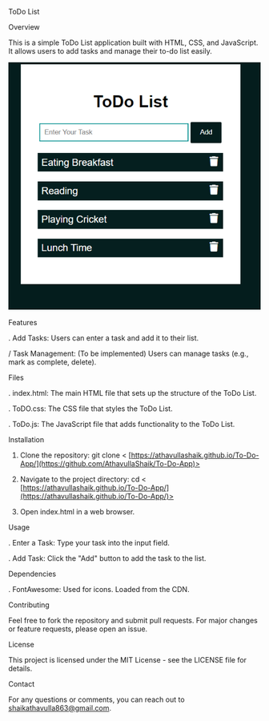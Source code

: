 ToDo List

Overview

This is a simple ToDo List application built with HTML, CSS, and JavaScript. It allows users to add tasks and manage their to-do list easily.

![TODO APP Screenshot](https://github.com/AthavullaShaik/To-Do-App/blob/main/todo.png)


Features

. Add Tasks: Users can enter a task and add it to their list.

/ Task Management: (To be implemented) Users can manage tasks (e.g., mark as complete, delete).

Files

. index.html: The main HTML file that sets up the structure of the ToDo List.

. ToDO.css: The CSS file that styles the ToDo List.

. ToDo.js: The JavaScript file that adds functionality to the ToDo List.


Installation

1. Clone the repository:
  git clone < [https://athavullashaik.github.io/To-Do-App/](https://github.com/AthavullaShaik/To-Do-App)>

2. Navigate to the project directory:
  cd < [https://athavullashaik.github.io/To-Do-App/](https://athavullashaik.github.io/To-Do-App/)>

3. Open index.html in a web browser.


Usage

. Enter a Task: Type your task into the input field.

. Add Task: Click the "Add" button to add the task to the list.

Dependencies

. FontAwesome: Used for icons. Loaded from the CDN.

Contributing

  Feel free to fork the repository and submit pull requests. For major changes or feature requests, please open an issue.

License

  This project is licensed under the MIT License - see the LICENSE file for details.

Contact

  For any questions or comments, you can reach out to shaikathavulla863@gmail.com.
